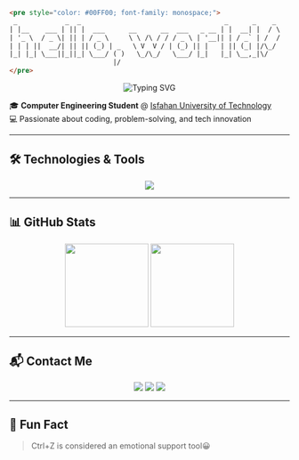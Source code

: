 
```html
<pre style="color: #00FF00; font-family: monospace;">
 _            _  _                                    _      _    _ 
| |__    ___ | || |  ___      __      __  ___   _ __ | |  __| |  / \
| '_ \  / _ \| || | / _ \     \ \ /\ / / / _ \ | '__|| | / _` | /  /
| | | ||  __/| || || (_) | _   \ V  V / | (_) || |   | || (_| |/\_/ 
|_| |_| \___||_||_| \___/ ( )   \_/\_/   \___/ |_|   |_| \__,_|\/   
                          |/                                        
</pre>
```

<p align="center">
  <img src="https://readme-typing-svg.herokuapp.com?font=Fira+Code&duration=2500&pause=1000&color=00FF00¢er=true&vCenter=true&width=440&lines=Hi,+welcome+to+my+GitHub!;Learning+tech+bit+by+bit;Excited+to+share+my+journey" alt="Typing SVG" />
</p>

🎓 **Computer Engineering Student** @ [Isfahan University of Technology](https://english.iut.ac.ir/)  
💻 Passionate about coding, problem-solving, and tech innovation  

---

## 🛠️ Technologies & Tools
<p align="center">
  <img src="https://skillicons.dev/icons?i=c,cpp,python,docker,qt,postgres,git" />
</p>

---

## 📊 GitHub Stats
<p align="center">
  <img src="https://github-readme-stats.vercel.app/api?username=Mahrokh-M&show_icons=true&theme=radical" height="150"/>
  <img src="https://github-readme-stats.vercel.app/api/top-langs/?username=Mahrokh-M&layout=compact&theme=radical" height="150"/>
</p>

---

## 📬 Contact Me
<p align="center">
  <a href="https://t.me/mahrokh44"><img src="https://img.shields.io/badge/Telegram-2CA5E0?style=for-the-badge&logo=telegram&logoColor=white"/></a>
  <a href="mailto:mahrokhmousavii44@gmail.com"><img src="https://img.shields.io/badge/Email-D14836?style=for-the-badge&logo=gmail&logoColor=white"/></a>
  <a href="https://www.linkedin.com/in/mahrokh-mousavi-05323a213"><img src="https://img.shields.io/badge/LinkedIn-0A66C2?style=for-the-badge&logo=linkedin&logoColor=white"/></a>
</p>

---

## 🎯 Fun Fact
> Ctrl+Z is considered an emotional support tool😀

